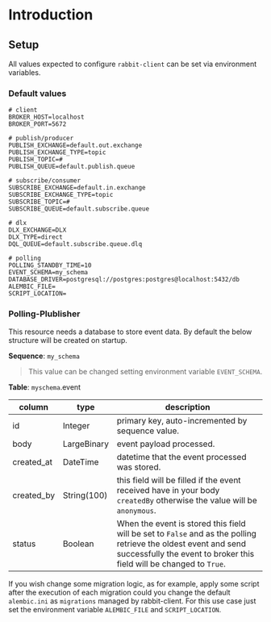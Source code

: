 # Introduction

## Setup

All values expected to configure `rabbit-client` can be set via environment variables.

### Default values

```.env
# client
BROKER_HOST=localhost
BROKER_PORT=5672

# publish/producer
PUBLISH_EXCHANGE=default.out.exchange
PUBLISH_EXCHANGE_TYPE=topic
PUBLISH_TOPIC=#
PUBLISH_QUEUE=default.publish.queue

# subscribe/consumer
SUBSCRIBE_EXCHANGE=default.in.exchange
SUBSCRIBE_EXCHANGE_TYPE=topic
SUBSCRIBE_TOPIC=#
SUBSCRIBE_QUEUE=default.subscribe.queue

# dlx
DLX_EXCHANGE=DLX
DLX_TYPE=direct
DQL_QUEUE=default.subscribe.queue.dlq

# polling
POLLING_STANDBY_TIME=10
EVENT_SCHEMA=my_schema
DATABASE_DRIVER=postgresql://postgres:postgres@localhost:5432/db
ALEMBIC_FILE=
SCRIPT_LOCATION=
```

### Polling-Plublisher

This resource needs a database to store event data. By default the below structure will be created on startup.

**Sequence**: `my_schema`
> This value can be changed setting environment variable `EVENT_SCHEMA`.

**Table**: `myschema`.event

column | type | description
------ | ---- | -----------
id | Integer | primary key, auto-incremented by sequence value.
body | LargeBinary | event payload processed.
created_at | DateTime | datetime that the event processed was stored.
created_by | String(100) | this field will be filled if the event received have in your body `createdBy` otherwise the value will be `anonymous`.
status | Boolean | When the event is stored this field will be set to `False` and as the polling retrieve the oldest event and send successfully the event to broker this field will be changed to `True`. 

If you wish change some migration logic, as for example, apply some script after the execution of each migration could you change the default `alembic.ini` as `migrations` managed by rabbit-client. For this use case just set the environment variable `ALEMBIC_FILE` and `SCRIPT_LOCATION`.
